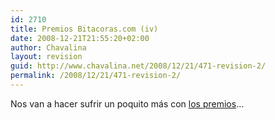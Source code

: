 ```yaml
---
id: 2710
title: Premios Bitacoras.com (iv)
date: 2008-12-21T21:55:20+02:00
author: Chavalina
layout: revision
guid: http://www.chavalina.net/2008/12/21/471-revision-2/
permalink: /2008/12/21/471-revision-2/
---
```

Nos van a hacer sufrir un poquito más con <a href="http://www.bitacoras.com/premios/" target="_blank">los premios</a>…